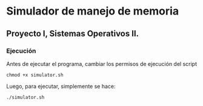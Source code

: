 # Simulador de manejo de memoria

## Proyecto I, Sistemas Operativos II.

### Ejecución
Antes de ejecutar el programa, cambiar los permisos de ejecución del script
```
chmod +x simulator.sh
```

Luego, para ejecutar, simplemente se hace:
```
./simulator.sh
```